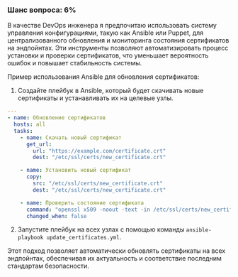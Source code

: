 ### Шанс вопроса: 6%

В качестве DevOps инженера я предпочитаю использовать систему управления конфигурациями, такую как Ansible или Puppet, для централизованного обновления и мониторинга состояния сертификатов на эндпойнтах. Эти инструменты позволяют автоматизировать процесс установки и проверки сертификатов, что уменьшает вероятность ошибок и повышает стабильность системы.

Пример использования Ansible для обновления сертификатов:
1. Создайте плейбук в Ansible, который будет скачивать новые сертификаты и устанавливать их на целевые узлы.
```yaml
---
- name: Обновление сертификатов
  hosts: all
  tasks:
    - name: Скачать новый сертификат
      get_url:
        url: "https://example.com/certificate.crt"
        dest: "/etc/ssl/certs/new_certificate.crt"

    - name: Установить новый сертификат
      copy:
        src: "/etc/ssl/certs/new_certificate.crt"
        dest: "/etc/ssl/certs/new_certificate.crt"

    - name: Проверить состояние сертификата
      command: "openssl x509 -noout -text -in /etc/ssl/certs/new_certificate.crt"
      changed_when: false
```
2. Запустите плейбук на всех узлах с помощью команды `ansible-playbook update_certificates.yml`.

Этот подход позволяет автоматически обновлять сертификаты на всех эндпойнтах, обеспечивая их актуальность и соответствие последним стандартам безопасности.